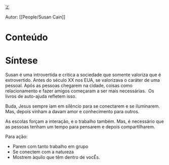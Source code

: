 [🇿](zotero://select/library/items/KKE9W64R)

Autor: [[People/Susan Cain]]  

# Conteúdo

# Síntese

Susan é uma introvertida e critica a sociedade que somente valoriza que é extrovertido. Antes do século XX nos EUA, se valorizava o caráter de uma pessoal. Após as pessoas chegarem na cidade, coisas como relacionamento e fazer amigos começaram a ser mais necessárias.  Os livros de auto-ajuda refletem isso.

Buda, Jesus sempre iam em silêncio para se conectarem e se iluminarem. Mas, depois vinham a davam amor e conhecimento para outros.

As escolas forçam a interação, e o trabalho também. Mas, é necessário que as pessoas tenham um tempo para pensarem e depois compartilharem.

Para ação:

- Parem com tanto trabalho em grupo
- Se conectem com a natureza
- Mostrem àquilo que têm dentro de vocÊs.


